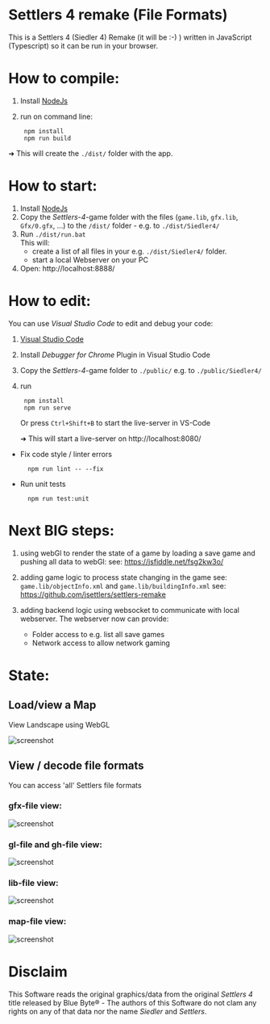 # Settlers 4 remake (File Formats)
This is a Settlers 4 (Siedler 4) Remake (it will be :-) ) written in JavaScript (Typescript) so 
  it can be run in your browser.
  


# How to compile:
1. Install [NodeJs](https://nodejs.org/)
2. run on command line:

        npm install
        npm run build


➜ This will create the `./dist/` folder with the app.


# How to start:
1. Install [NodeJs](https://nodejs.org/)
2. Copy the *Settlers-4*-game folder with the files (`game.lib`, `gfx.lib`, `Gfx/0.gfx`, ...) to the `/dist/` folder - e.g. to `./dist/Siedler4/`
3. Run `./dist/run.bat` \
   This will: 
   * create a list of all files in your e.g. `./dist/Siedler4/` folder.
   * start a local Webserver on your PC
4. Open: http://localhost:8888/


# How to edit:
You can use *Visual Studio Code* to edit and debug your code:
1. [Visual Studio Code](https://code.visualstudio.com/)
2. Install *Debugger for Chrome* Plugin in Visual Studio Code
3. Copy the *Settlers-4*-game folder to `./public/` e.g.  to `./public/Siedler4/`
4. run

        npm install
        npm run serve

    Or press `Ctrl+Shift+B` to start the live-server in VS-Code

    ➜ This will start a live-server on http://localhost:8080/


* Fix code style / linter errors

        npm run lint -- --fix


* Run unit tests

        npm run test:unit



# Next BIG steps:
1. using webGl to render the state of a game by loading a save game and pushing all data to webGl:
  see: https://jsfiddle.net/fsg2kw3o/


2. adding game logic to process state changing in the game
  see: `game.lib/objectInfo.xml` and `game.lib/buildingInfo.xml`
  see: https://github.com/jsettlers/settlers-remake


3. adding backend logic
  using websocket to communicate with local webserver. The webserver now can provide: 
   * Folder access to e.g. list all save games
   * Network access to allow network gaming


# State:

## Load/view a Map

View Landscape using WebGL

![screenshot](docu/example-map-web-gl-2021_09.png)

## View / decode file formats
You can access 'all' Settlers file formats

### gfx-file view:
![screenshot](docu/example-gfx-view.png)

### gl-file and gh-file view:
![screenshot](docu/example-gx-view.png)

### lib-file view:
![screenshot](docu/example-lib-view.png)

### map-file view:
![screenshot](docu/example-map-view.png)


# Disclaim
This Software reads the original graphics/data from the original *Settlers 4* title released by Blue Byte® - The authors of this Software do not clam any rights on any of that data nor the name *Siedler* and *Settlers*.
